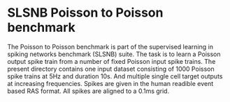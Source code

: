 # SLSNB Poisson to Poisson benchmark

The Poisson to Poisson benchmark is part of the supervised learning in spiking
networks benchmark (SLSNB) suite. The task is to learn a Poisson output spike
train from a number of fixed Poisson input spike trains.  The present directory
contains one input dataset consisting of 1000 Poisson spike trains at 5Hz and
duration 10s. And multiple single cell target outputs at increasing
frequencies.  Spikes are given in the human readible event based RAS format.
All spikes are aligned to a 0.1ms grid.

